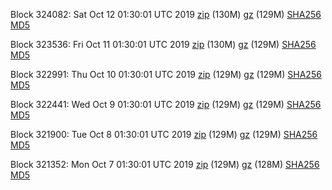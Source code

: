 Block 324082: Sat Oct 12 01:30:01 UTC 2019 [zip](https://files.01coin.io/mainnet/2019-10-12/bootstrap.dat.zip) (130M) [gz](https://files.01coin.io/mainnet/2019-10-12/bootstrap.dat.tar.gz) (129M) [SHA256](https://files.01coin.io/mainnet/2019-10-12/sha256.txt) [MD5](https://files.01coin.io/mainnet/2019-10-12/md5.txt)

Block 323536: Fri Oct 11 01:30:01 UTC 2019 [zip](https://files.01coin.io/mainnet/2019-10-11/bootstrap.dat.zip) (130M) [gz](https://files.01coin.io/mainnet/2019-10-11/bootstrap.dat.tar.gz) (129M) [SHA256](https://files.01coin.io/mainnet/2019-10-11/sha256.txt) [MD5](https://files.01coin.io/mainnet/2019-10-11/md5.txt)

Block 322991: Thu Oct 10 01:30:01 UTC 2019 [zip](https://files.01coin.io/mainnet/2019-10-10/bootstrap.dat.zip) (129M) [gz](https://files.01coin.io/mainnet/2019-10-10/bootstrap.dat.tar.gz) (129M) [SHA256](https://files.01coin.io/mainnet/2019-10-10/sha256.txt) [MD5](https://files.01coin.io/mainnet/2019-10-10/md5.txt)

Block 322441: Wed Oct  9 01:30:01 UTC 2019 [zip](https://files.01coin.io/mainnet/2019-10-09/bootstrap.dat.zip) (129M) [gz](https://files.01coin.io/mainnet/2019-10-09/bootstrap.dat.tar.gz) (129M) [SHA256](https://files.01coin.io/mainnet/2019-10-09/sha256.txt) [MD5](https://files.01coin.io/mainnet/2019-10-09/md5.txt)

Block 321900: Tue Oct  8 01:30:01 UTC 2019 [zip](https://files.01coin.io/mainnet/2019-10-08/bootstrap.dat.zip) (129M) [gz](https://files.01coin.io/mainnet/2019-10-08/bootstrap.dat.tar.gz) (129M) [SHA256](https://files.01coin.io/mainnet/2019-10-08/sha256.txt) [MD5](https://files.01coin.io/mainnet/2019-10-08/md5.txt)

Block 321352: Mon Oct  7 01:30:01 UTC 2019 [zip](https://files.01coin.io/mainnet/2019-10-07/bootstrap.dat.zip) (129M) [gz](https://files.01coin.io/mainnet/2019-10-07/bootstrap.dat.tar.gz) (128M) [SHA256](https://files.01coin.io/mainnet/2019-10-07/sha256.txt) [MD5](https://files.01coin.io/mainnet/2019-10-07/md5.txt)
